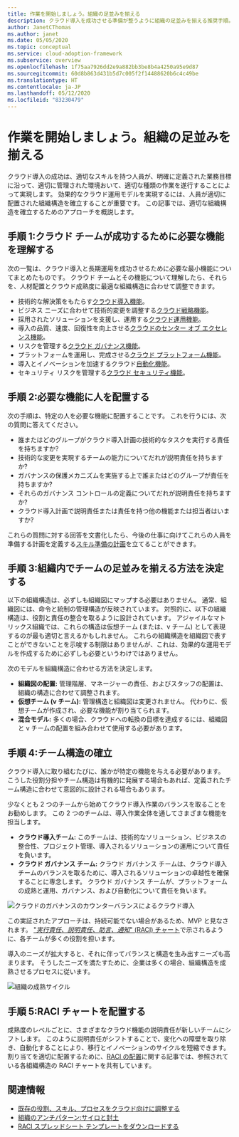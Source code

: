 ```yaml
---
title: 作業を開始しましょう。組織の足並みを揃える
description: クラウド導入を成功させる準備が整うように組織の足並みを揃える推奨手順。
author: JanetCThomas
ms.author: janet
ms.date: 05/05/2020
ms.topic: conceptual
ms.service: cloud-adoption-framework
ms.subservice: overview
ms.openlocfilehash: 1f75aa7926dd2e9a882bb3be8b4a4250a95e9d87
ms.sourcegitcommit: 60d8b863d431b5d7c005f2f14488620b6c4c49be
ms.translationtype: HT
ms.contentlocale: ja-JP
ms.lasthandoff: 05/12/2020
ms.locfileid: "83230479"
---
```

# <a name="get-started-align-your-organization"></a>作業を開始しましょう。組織の足並みを揃える

クラウド導入の成功は、適切なスキルを持つ人員が、明確に定義された業務目標に沿って、適切に管理された環境おいて、適切な種類の作業を遂行することによって実現します。 効果的なクラウド運用モデルを実現するには、人員が適切に配置された組織構造を確立することが重要です。 この記事では、適切な組織構造を確立するためのアプローチを概説します。

## <a name="step-1-understand-the-functions-required-for-successful-cloud-teams"></a>手順 1:クラウド チームが成功するために必要な機能を理解する

次の一覧は、クラウド導入と長期運用を成功させるために必要な最小機能についてまとめたものです。 クラウド チームとその機能について理解したら、それらを、人材配置とクラウド成熟度に最適な組織構造に合わせて調整できます。

- 技術的な解決策をもたらす[クラウド導入機能](../organize/cloud-adoption.md)。
- ビジネス ニーズに合わせて技術的変更を調整する[クラウド戦略機能](../organize/cloud-strategy.md)。
- 採用されたソリューションを支援し、運用する[クラウド運用機能](../organize/cloud-operations.md)。
- 導入の品質、速度、回復性を向上させる[クラウドのセンター オブ エクセレンス機能](../organize/cloud-center-of-excellence.md)。
- リスクを管理する[クラウド ガバナンス機能](../organize/cloud-governance.md)。
- プラットフォームを運用し、完成させる[クラウド プラットフォーム機能](../organize/cloud-platform.md)。
- 導入とイノベーションを加速するクラウド[自動化機能](../organize/cloud-automation.md)。
- セキュリティ リスクを管理する[クラウド セキュリティ機能](../organize/cloud-security.md)。

## <a name="step-2-map-people-to-the-required-functions"></a>手順 2:必要な機能に人を配置する

次の手順は、特定の人を必要な機能に配置することです。 これを行うには、次の質問に答えてください。

- 誰またはどのグループがクラウド導入計画の技術的なタスクを実行する責任を持ちますか?
- 技術的な変更を実現するチームの能力についてだれが説明責任を持ちますか?
- ガバナンスの保護メカニズムを実施する上で誰またはどのグループが責任を持ちますか?
- それらのガバナンス コントロールの定義についてだれが説明責任を持ちますか?
- クラウド導入計画で説明責任または責任を持つ他の機能または担当者はいますか?

これらの質問に対する回答を文書化したら、今後の仕事に向けてこれらの人員を準備する計画を定義する[スキル準備の計画](../plan/adapt-roles-skills-processes.md)を立てることができます。

## <a name="step-3-determine-how-teams-align-within-your-organization"></a>手順 3:組織内でチームの足並みを揃える方法を決定する

以下の組織構造は、必ずしも組織図にマップする必要はありません。 通常、組織図には、命令と統制の管理構造が反映されています。 対照的に、以下の組織構造は、役割と責任の整合を取るように設計されています。 アジャイルなマトリックス組織では、これらの構造は仮想チーム (または、v チーム) として表現するのが最も適切と言えるかもしれません。 これらの組織構造を組織図で表すことができないことを示唆する制限はありませんが、これは、効果的な運用モデルを作成するために必ずしも必要というわけではありません。

次のモデルを組織構造に合わせる方法を決定します。

- **組織図の配置:** 管理階層、マネージャーの責任、およびスタッフの配置は、組織の構造に合わせて調整されます。
- **仮想チーム (v チーム):** 管理構造と組織図は変更されません。 代わりに、仮想チームが作成され、必要な機能が割り当てられます。
- **混合モデル:** 多くの場合、クラウドへの転換の目標を達成するには、組織図と v チームの配置を組み合わせて使用する必要があります。

## <a name="step-4-establish-team-structures"></a>手順 4:チーム構造の確立

クラウド導入に取り組むたびに、誰かが特定の機能を与える必要があります。 こうした役割分担やチーム構造は有機的に発展する場合もあれば、定義されたチーム構造に合わせて意図的に設計される場合もあります。

少なくとも 2 つのチームから始めてクラウド導入作業のバランスを取ることをお勧めします。 この 2 つのチームは、導入作業全体を通してさまざまな機能を担当します。

- **クラウド導入チーム:** このチームは、技術的なソリューション、ビジネスの整合性、プロジェクト管理、導入されるソリューションの運用について責任を負います。
- **クラウド ガバナンス チーム:** クラウド ガバナンス チームは、クラウド導入チームのバランスを取るために、導入されるソリューションの卓越性を確保することに専念します。 クラウド ガバナンス チームが、プラットフォームの成熟と運用、ガバナンス、および自動化について責任を負います。

![クラウドのガバナンスのカウンターバランスによるクラウド導入](../_images/ready/org-ready-best-practice.png)

この実証されたアプローチは、持続可能でない場合があるため、MVP と見なされます。 ["*実行責任、説明責任、助言、通知*" (RACI) チャート](../organize/raci-alignment.md)で示されるように、各チームが多くの役割を担います。

導入のニーズが拡大すると、それに伴ってバランスと構造を生み出すニーズも高まります。 そうしたニーズを満たすために、企業は多くの場合、組織構造を成熟させるプロセスに従います。

![組織の成熟サイクル](../_images/ready/org-ready-maturity.png)

## <a name="step-5-align-raci-charts"></a>手順 5:RACI チャートを配置する

成熟度のレベルごとに、さまざまなクラウド機能の説明責任が新しいチームにシフトします。 このように説明責任がシフトすることで、変化への障壁を取り除き、自動化することにより、移行とイノベーションのサイクルを短縮できます。 割り当てを適切に配置するために、[RACI の配置](../organize/raci-alignment.md)に関する記事では、参照されている各組織構造の RACI チャートを共有しています。

## <a name="additional-information"></a>関連情報

- [既存の役割、スキル、プロセスをクラウド向けに調整する](../plan/adapt-roles-skills-processes.md)
- [組織のアンチパターン:サイロと封土](../organize/fiefdoms-silos.md)
- [RACI スプレッドシート テンプレートをダウンロードする](https://archcenter.blob.core.windows.net/cdn/fusion/management/raci-template.xlsx)
